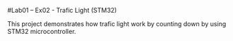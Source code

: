 #Lab01 – Ex02 - Trafic Light (STM32)

This project demonstrates how trafic light work by counting down by using STM32 microcontroller.